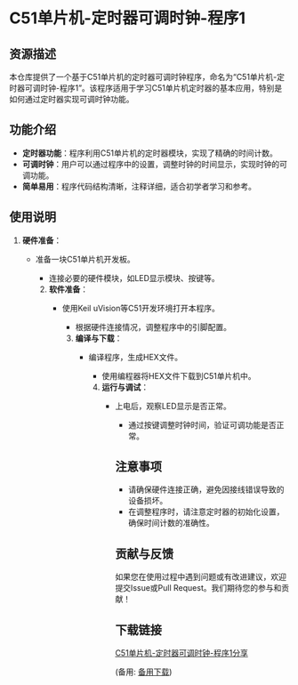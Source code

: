 # C51单片机-定时器可调时钟-程序1

## 资源描述

本仓库提供了一个基于C51单片机的定时器可调时钟程序，命名为“C51单片机-定时器可调时钟-程序1”。该程序适用于学习C51单片机定时器的基本应用，特别是如何通过定时器实现可调时钟功能。

## 功能介绍

- **定时器功能**：程序利用C51单片机的定时器模块，实现了精确的时间计数。
- **可调时钟**：用户可以通过程序中的设置，调整时钟的时间显示，实现时钟的可调功能。
- **简单易用**：程序代码结构清晰，注释详细，适合初学者学习和参考。

## 使用说明

1. **硬件准备**：
   - 准备一块C51单片机开发板。
      - 连接必要的硬件模块，如LED显示模块、按键等。

      2. **软件准备**：
         - 使用Keil uVision等C51开发环境打开本程序。
            - 根据硬件连接情况，调整程序中的引脚配置。

            3. **编译与下载**：
               - 编译程序，生成HEX文件。
                  - 使用编程器将HEX文件下载到C51单片机中。

                  4. **运行与调试**：
                     - 上电后，观察LED显示是否正常。
                        - 通过按键调整时钟时间，验证可调功能是否正常。

                        ## 注意事项

                        - 请确保硬件连接正确，避免因接线错误导致的设备损坏。
                        - 在调整程序时，请注意定时器的初始化设置，确保时间计数的准确性。

                        ## 贡献与反馈

                        如果您在使用过程中遇到问题或有改进建议，欢迎提交Issue或Pull Request。我们期待您的参与和贡献！

                        ## 下载链接
                        [C51单片机-定时器可调时钟-程序1分享](https://pan.quark.cn/s/0f6122e6dd64) 

                        (备用: [备用下载](https://pan.baidu.com/s/1tIu6yza02yRhzqEahXQnHA?pwd=1234))
